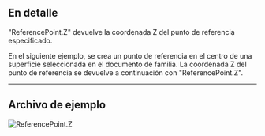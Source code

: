 ## En detalle
"ReferencePoint.Z" devuelve la coordenada Z del punto de referencia especificado.

En el siguiente ejemplo, se crea un punto de referencia en el centro de una superficie seleccionada en el documento de familia. La coordenada Z del punto de referencia se devuelve a continuación con "ReferencePoint.Z".

___
## Archivo de ejemplo

![ReferencePoint.Z](./Revit.Elements.ReferencePoint.Z_img.jpg)
